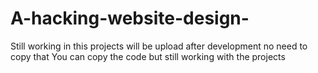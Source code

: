 # A-hacking-website-design-
Still working in  this projects will be upload after development
no need to copy that
You can copy the code but still working with the projects
